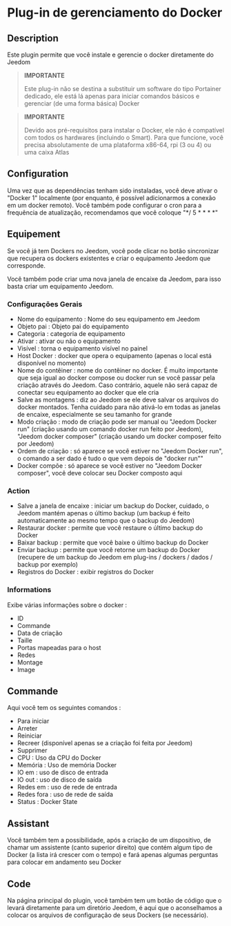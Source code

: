 # Plug-in de gerenciamento do Docker

## Description

Este plugin permite que você instale e gerencie o docker diretamente do Jeedom

>**IMPORTANTE**
>
>Este plug-in não se destina a substituir um software do tipo Portainer dedicado, ele está lá apenas para iniciar comandos básicos e gerenciar (de uma forma básica) Docker

>**IMPORTANTE**
>
>Devido aos pré-requisitos para instalar o Docker, ele não é compatível com todos os hardwares (incluindo o Smart). Para que funcione, você precisa absolutamente de uma plataforma x86-64, rpi (3 ou 4) ou uma caixa Atlas

## Configuration

Uma vez que as dependências tenham sido instaladas, você deve ativar o "Docker 1" localmente (por enquanto, é possível adicionarmos a conexão em um docker remoto). Você também pode configurar o cron para a frequência de atualização, recomendamos que você coloque "*/ 5 * * * *"

## Equipement

Se você já tem Dockers no Jeedom, você pode clicar no botão sincronizar que recupera os dockers existentes e criar o equipamento Jeedom que corresponde.

Você também pode criar uma nova janela de encaixe da Jeedom, para isso basta criar um equipamento Jeedom.

### Configurações Gerais

- Nome do equipamento : Nome do seu equipamento em Jeedom
- Objeto pai : Objeto pai do equipamento
- Categoria : categoria de equipamento
- Ativar : ativar ou não o equipamento
- Visível : torna o equipamento visível no painel
- Host Docker : docker que opera o equipamento (apenas o local está disponível no momento)
- Nome do contêiner : nome do contêiner no docker. É muito importante que seja igual ao docker compose ou docker run se você passar pela criação através do Jeedom. Caso contrário, aquele não será capaz de conectar seu equipamento ao docker que ele cria
- Salve as montagens : diz ao Jeedom se ele deve salvar os arquivos do docker montados. Tenha cuidado para não ativá-lo em todas as janelas de encaixe, especialmente se seu tamanho for grande
- Modo criação : modo de criação pode ser manual ou "Jeedom Docker run" (criação usando um comando docker run feito por Jeedom), "Jeedom docker composer" (criação usando um docker composer feito por Jeedom)
- Ordem de criação : só aparece se você estiver no "Jeedom Docker run", o comando a ser dado é tudo o que vem depois de "docker run""
- Docker compõe : só aparece se você estiver no "Jeedom Docker composer", você deve colocar seu Docker composto aqui

### Action

- Salve a janela de encaixe : iniciar um backup do Docker, cuidado, o Jeedom mantém apenas o último backup (um backup é feito automaticamente ao mesmo tempo que o backup do Jeedom)
- Restaurar docker : permite que você restaure o último backup do Docker
- Baixar backup : permite que você baixe o último backup do Docker
- Enviar backup : permite que você retorne um backup do Docker (recupere de um backup do Jeedom em plug-ins / dockers / dados / backup por exemplo)
- Registros do Docker : exibir registros do Docker

### Informations

Exibe várias informações sobre o docker : 

- ID
- Commande
- Data de criação
- Taille
- Portas mapeadas para o host
- Redes
- Montage
- Image

## Commande

Aqui você tem os seguintes comandos : 

- Para iniciar
- Arreter
- Reiniciar
- Recreer (disponível apenas se a criação foi feita por Jeedom)
- Supprimer
- CPU : Uso da CPU do Docker
- Memória : Uso de memória Docker
- IO em : uso de disco de entrada
- IO out : uso de disco de saída
- Redes em : uso de rede de entrada
- Redes fora : uso de rede de saída
- Status : Docker State


## Assistant

Você também tem a possibilidade, após a criação de um dispositivo, de chamar um assistente (canto superior direito) que contém algum tipo de Docker (a lista irá crescer com o tempo) e fará apenas algumas perguntas para colocar em andamento seu Docker

## Code

Na página principal do plugin, você também tem um botão de código que o levará diretamente para um diretório Jeedom, é aqui que o aconselhamos a colocar os arquivos de configuração de seus Dockers (se necessário).